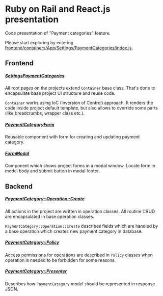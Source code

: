 # Ruby on Rail and React.js presentation

Code presentation of "Payment categories" feature.

Please start exploring by entering [frontend/containers/App/Settings/PaymentCategories/index.js](https://github.com/rails-driver/ror-and-react-js-presentation/blob/master/frontend/containers/App/Settings/PaymentCategories/index.js).

## Frontend

##### [SettingsPaymentCategories](https://github.com/rails-driver/ror-and-react-js-presentation/blob/master/frontend/containers/App/Settings/PaymentCategories/index.js)

All root pages on the projects extend `Container` base class. That's done to encapsulate base project UI structure and reuse code.

`Container` works using IoC (Inversion of Control) approach. It renders the code inside project default template, but also allows to override some parts (like breadcrumbs, wrapper class etc.).

##### [PaymentCategoryForm](https://github.com/rails-driver/ror-and-react-js-presentation/blob/master/frontend/components/payment-categories/payment-category-form.js)

Reusable component with form for creating and updating payment category.

##### [FormModal](https://github.com/rails-driver/ror-and-react-js-presentation/blob/master/frontend/components/modals/form.js)

Component which shows project forms in a modal window. Locate form in modal body and submit button in modal footer.


## Backend

##### [PaymentCategory::Operation::Create](https://github.com/rails-driver/ror-and-react-js-presentation/blob/master/backend/app/concepts/payment_category/operation/create.rb)

All actions in the project are written in operation classes. All routine CRUD are encapsulated in base operation classes.

`PaymentCategory::Operation::Create` describes fields which are handled by a base operation which creates new payment category in database.

##### [PaymentCategory::Policy](https://github.com/rails-driver/ror-and-react-js-presentation/blob/master/backend/app/concepts/payment_category/policy.rb)

Access permissions for operations are described in `Policy` classes when operation is needed to be forbidden for some reasons.

##### [PaymentCategory::Presenter](https://github.com/rails-driver/ror-and-react-js-presentation/blob/master/backend/app/concepts/payment_category/presenter.rb)

Describes how `PaymentCategory` model should be represented in response JSON.
